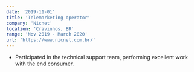 ```yaml
---
date: '2019-11-01'
title: 'Telemarketing operator'
company: 'Nicnet'
location: 'Cravinhos, BR'
range: 'Nov 2019 - March 2020'
url: 'https://www.nicnet.com.br/'
---
```


- Participated in the technical support team, performing excellent work with the end consumer.
